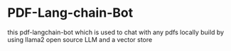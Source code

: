 # PDF-Lang-chain-Bot
this pdf-langchain-bot which is used to chat with any pdfs locally build by using llama2 open source LLM and a vector store
